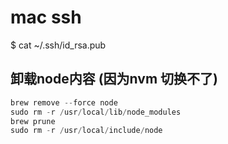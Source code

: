 # mac ssh

$ cat ~/.ssh/id_rsa.pub

## 卸载node内容 (因为nvm 切换不了)

```js
brew remove --force node
sudo rm -r /usr/local/lib/node_modules
brew prune
sudo rm -r /usr/local/include/node
```
